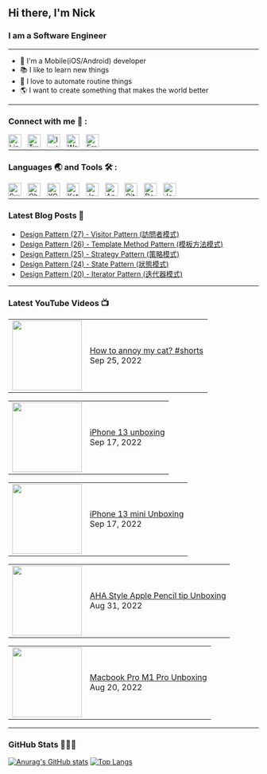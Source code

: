 ## Hi there, I'm Nick

### I am a Software Engineer

---

- 📱 I'm a Mobile(iOS/Android) developer
- 📚 I like to learn new things
- 🤖 I love to automate routine things
- 🌎 I want to create something that makes the world better

---

### Connect with me 📒 :

[<img align="left" alt="Linkedin" width="26px" src="https://cdn.jsdelivr.net/gh/devicons/devicon/icons/linkedin/linkedin-original.svg" style="padding-right:10px;" />][linkedin]
[<img align="left" alt="Twitter" width="26px" src="https://cdn.jsdelivr.net/gh/devicons/devicon/icons/twitter/twitter-original.svg" style="padding-right:10px;" />][twitter]
[<img align="left" alt="Instagram" width="26px" src="https://is4-ssl.mzstatic.com/image/thumb/Purple126/v4/0b/fc/04/0bfc04bc-8359-446b-5953-6b8a19858e9c/Prod-0-0-1x_U007emarketing-0-0-0-7-0-0-sRGB-0-0-0-GLES2_U002c0-512MB-85-220-0-0.png/492x0w.webp" style="padding-right:10px;" />][instagram]
[<img align="left" alt="Website" width="26px" src="https://cdn.jsdelivr.net/gh/devicons/devicon/icons/chrome/chrome-original.svg" style="padding-right:10px;" />][website]
[<img align="left" alt="Email" width="26px" src="https://cdn-icons-png.flaticon.com/512/281/281769.png" style="padding-right:10px;" />][email]

<br />

---

### Languages 🌏 and Tools 🛠 :

[<img align="left" alt="Swift" width="26px" src="https://cdn.jsdelivr.net/gh/devicons/devicon/icons/swift/swift-original.svg" style="padding-right:10px;" />][swift]
[<img align="left" alt="Objective-C" width="26px" src="https://cdn.jsdelivr.net/gh/devicons/devicon/icons/objectivec/objectivec-plain.svg" style="padding-right:10px;" />][objc]
[<img align="left" alt="XCode" width="26px" src="https://cdn.jsdelivr.net/gh/devicons/devicon/icons/xcode/xcode-original.svg" style="padding-right:10px;" />][xcode]

[<img align="left" alt="Kotlin" width="26px" src="https://cdn.jsdelivr.net/gh/devicons/devicon/icons/kotlin/kotlin-original.svg" style="padding-right:10px;" />][kotlin]
[<img align="left" alt="Java" width="26px" src="https://cdn.jsdelivr.net/gh/devicons/devicon/icons/java/java-original.svg" style="padding-right:10px;" />][java]
[<img align="left" alt="Android Studio" width="26px" src="https://cdn.jsdelivr.net/gh/devicons/devicon/icons/androidstudio/androidstudio-original.svg" style="padding-right:10px;" />][android studio]

[<img align="left" alt="Git" width="26px" src="https://cdn.jsdelivr.net/gh/devicons/devicon/icons/git/git-original.svg" style="padding-right:10px;" />][git]
[<img align="left" alt="Docker" width="26px" src="https://cdn.jsdelivr.net/gh/devicons/devicon/icons/docker/docker-original.svg" style="padding-right:10px;" />][docker]
[<img align="left" alt="Jenkins" width="26px" src="https://cdn.jsdelivr.net/gh/devicons/devicon/icons/jenkins/jenkins-original.svg" style="padding-right:10px;" />][jenkins]

<br />

---

### Latest Blog Posts 📔

<!-- BLOG-POST-LIST:START -->
- [Design Pattern &lpar;27&rpar; - Visitor Pattern &lpar;訪問者模式&rpar;](https://nickhuangcyh.github.io/blog/design%20pattern/design-pattern-27-visitor-pattern/)
- [Design Pattern &lpar;26&rpar; - Template Method Pattern &lpar;模板方法模式&rpar;](https://nickhuangcyh.github.io/blog/design%20pattern/design-pattern-26-template-method-pattern/)
- [Design Pattern &lpar;25&rpar; - Strategy Pattern &lpar;策略模式&rpar;](https://nickhuangcyh.github.io/blog/design%20pattern/design-pattern-25-strategy-pattern/)
- [Design Pattern &lpar;24&rpar; - State Pattern &lpar;狀態模式&rpar;](https://nickhuangcyh.github.io/blog/design%20pattern/design-pattern-24-state-pattern/)
- [Design Pattern &lpar;20&rpar; - Iterator Pattern &lpar;迭代器模式&rpar;](https://nickhuangcyh.github.io/blog/design%20pattern/design-pattern-20-iterator-pattern/)
<!-- BLOG-POST-LIST:END -->

---

### Latest YouTube Videos 📺

<!-- YOUTUBE:START  --><table><tr><td><a href="https://www.youtube.com/watch?v=ZPAoAESMHoI"><img width="140px" src="https://i.ytimg.com/vi/ZPAoAESMHoI/mqdefault.jpg"></a></td>
<td><a href="https://www.youtube.com/watch?v=ZPAoAESMHoI">How to annoy my cat? #shorts</a><br/>Sep 25, 2022</td></tr></table>
<table><tr><td><a href="https://www.youtube.com/watch?v=ruO61B2sTmw"><img width="140px" src="https://i.ytimg.com/vi/ruO61B2sTmw/mqdefault.jpg"></a></td>
<td><a href="https://www.youtube.com/watch?v=ruO61B2sTmw">iPhone 13 unboxing</a><br/>Sep 17, 2022</td></tr></table>
<table><tr><td><a href="https://www.youtube.com/watch?v=EpQ9mrKIL1Q"><img width="140px" src="https://i.ytimg.com/vi/EpQ9mrKIL1Q/mqdefault.jpg"></a></td>
<td><a href="https://www.youtube.com/watch?v=EpQ9mrKIL1Q">iPhone 13 mini Unboxing</a><br/>Sep 17, 2022</td></tr></table>
<table><tr><td><a href="https://www.youtube.com/watch?v=WQFIotivct0"><img width="140px" src="https://i.ytimg.com/vi/WQFIotivct0/mqdefault.jpg"></a></td>
<td><a href="https://www.youtube.com/watch?v=WQFIotivct0">AHA Style Apple Pencil tip Unboxing</a><br/>Aug 31, 2022</td></tr></table>
<table><tr><td><a href="https://www.youtube.com/watch?v=ghBfE2TszUw"><img width="140px" src="https://i.ytimg.com/vi/ghBfE2TszUw/mqdefault.jpg"></a></td>
<td><a href="https://www.youtube.com/watch?v=ghBfE2TszUw">Macbook Pro M1 Pro Unboxing</a><br/>Aug 20, 2022</td></tr></table>
<!-- YOUTUBE:END  -->

---

### GitHub Stats 👨🏻‍💻

[![Anurag's GitHub stats](https://github-readme-stats.vercel.app/api?username=nickhuangcyh&show_icons=true&theme=solarized-dark)](https://github.com/anuraghazra/github-readme-stats)
[![Top Langs](https://github-readme-stats.vercel.app/api/top-langs/?username=nickhuangcyh&layout=compact&theme=solarized-dark)](https://github.com/anuraghazra/github-readme-stats)

<!---
nickhuangcyh/nickhuangcyh is a ✨ special ✨ repository because its `README.md` (this file) appears on your GitHub profile.
You can click the Preview link to take a look at your changes.
--->

[linkedin]: https://www.linkedin.com/in/nick-huang-5485b315a/
[twitter]: https://twitter.com/nickhuangcyh
[instagram]: https://www.instagram.com/nickhuangcyh/
[website]: https://nickhuangcyh.github.io
[email]: mailto:nick25932219@gmail.com
[swift]: https://docs.swift.org/swift-book/
[objc]: https://developer.apple.com/library/archive/documentation/Cocoa/Conceptual/ProgrammingWithObjectiveC/Introduction/Introduction.html
[xcode]: https://developer.apple.com/xcode/
[kotlin]: https://kotlinlang.org/docs/home.html
[java]: https://docs.oracle.com/javase/tutorial/
[android studio]: https://developer.android.com/studio
[git]: https://git-scm.com/
[docker]: https://www.docker.com/
[jenkins]: https://www.jenkins.io/

